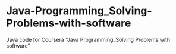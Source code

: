 # Java-Programming_Solving-Problems-with-software
Java code for Coursera "Java Programming_Solving Problems with software"
